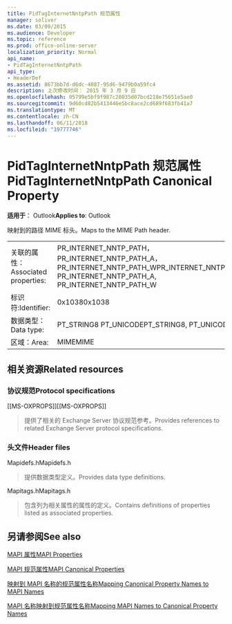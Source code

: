 ```yaml
---
title: PidTagInternetNntpPath 规范属性
manager: soliver
ms.date: 03/09/2015
ms.audience: Developer
ms.topic: reference
ms.prod: office-online-server
localization_priority: Normal
api_name:
- PidTagInternetNntpPath
api_type:
- HeaderDef
ms.assetid: 8673bb7d-d6dc-4087-95d6-9479b0a59fc4
description: 上次修改时间： 2015 年 3 月 9 日
ms.openlocfilehash: 05799e5bf9f987c28035d07bcd218e75651e5ae0
ms.sourcegitcommit: 9d60cd82b5413446e5bc8ace2cd689f683fb41a7
ms.translationtype: MT
ms.contentlocale: zh-CN
ms.lasthandoff: 06/11/2018
ms.locfileid: "19777746"
---
```

# <a name="pidtaginternetnntppath-canonical-property"></a><span data-ttu-id="4714a-103">PidTagInternetNntpPath 规范属性</span><span class="sxs-lookup"><span data-stu-id="4714a-103">PidTagInternetNntpPath Canonical Property</span></span>

  
  
<span data-ttu-id="4714a-104">**适用于**： Outlook</span><span class="sxs-lookup"><span data-stu-id="4714a-104">**Applies to**: Outlook</span></span> 
  
<span data-ttu-id="4714a-105">映射到的路径 MIME 标头。</span><span class="sxs-lookup"><span data-stu-id="4714a-105">Maps to the MIME Path header.</span></span>
  
|||
|:-----|:-----|
|<span data-ttu-id="4714a-106">关联的属性：</span><span class="sxs-lookup"><span data-stu-id="4714a-106">Associated properties:</span></span>  <br/> |<span data-ttu-id="4714a-107">PR_INTERNET_NNTP_PATH，PR_INTERNET_NNTP_PATH_A，PR_INTERNET_NNTP_PATH_W</span><span class="sxs-lookup"><span data-stu-id="4714a-107">PR_INTERNET_NNTP_PATH, PR_INTERNET_NNTP_PATH_A, PR_INTERNET_NNTP_PATH_W</span></span>  <br/> |
|<span data-ttu-id="4714a-108">标识符:</span><span class="sxs-lookup"><span data-stu-id="4714a-108">Identifier:</span></span>  <br/> |<span data-ttu-id="4714a-109">0x1038</span><span class="sxs-lookup"><span data-stu-id="4714a-109">0x1038</span></span>  <br/> |
|<span data-ttu-id="4714a-110">数据类型：</span><span class="sxs-lookup"><span data-stu-id="4714a-110">Data type:</span></span>  <br/> |<span data-ttu-id="4714a-111">PT_STRING8 PT_UNICODE</span><span class="sxs-lookup"><span data-stu-id="4714a-111">PT_STRING8, PT_UNICODE</span></span>  <br/> |
|<span data-ttu-id="4714a-112">区域：</span><span class="sxs-lookup"><span data-stu-id="4714a-112">Area:</span></span>  <br/> |<span data-ttu-id="4714a-113">MIME</span><span class="sxs-lookup"><span data-stu-id="4714a-113">MIME</span></span>  <br/> |
   
## <a name="related-resources"></a><span data-ttu-id="4714a-114">相关资源</span><span class="sxs-lookup"><span data-stu-id="4714a-114">Related resources</span></span>

### <a name="protocol-specifications"></a><span data-ttu-id="4714a-115">协议规范</span><span class="sxs-lookup"><span data-stu-id="4714a-115">Protocol specifications</span></span>

<span data-ttu-id="4714a-116">[[MS-OXPROPS]]</span><span class="sxs-lookup"><span data-stu-id="4714a-116">[[MS-OXPROPS]]</span></span> 
  
> <span data-ttu-id="4714a-117">提供了相关的 Exchange Server 协议规范参考。</span><span class="sxs-lookup"><span data-stu-id="4714a-117">Provides references to related Exchange Server protocol specifications.</span></span>
    
### <a name="header-files"></a><span data-ttu-id="4714a-118">头文件</span><span class="sxs-lookup"><span data-stu-id="4714a-118">Header files</span></span>

<span data-ttu-id="4714a-119">Mapidefs.h</span><span class="sxs-lookup"><span data-stu-id="4714a-119">Mapidefs.h</span></span>
  
> <span data-ttu-id="4714a-120">提供数据类型定义。</span><span class="sxs-lookup"><span data-stu-id="4714a-120">Provides data type definitions.</span></span>
    
<span data-ttu-id="4714a-121">Mapitags.h</span><span class="sxs-lookup"><span data-stu-id="4714a-121">Mapitags.h</span></span>
  
> <span data-ttu-id="4714a-122">包含列为相关属性的属性的定义。</span><span class="sxs-lookup"><span data-stu-id="4714a-122">Contains definitions of properties listed as associated properties.</span></span>
    
## <a name="see-also"></a><span data-ttu-id="4714a-123">另请参阅</span><span class="sxs-lookup"><span data-stu-id="4714a-123">See also</span></span>



[<span data-ttu-id="4714a-124">MAPI 属性</span><span class="sxs-lookup"><span data-stu-id="4714a-124">MAPI Properties</span></span>](mapi-properties.md)
  
[<span data-ttu-id="4714a-125">MAPI 规范属性</span><span class="sxs-lookup"><span data-stu-id="4714a-125">MAPI Canonical Properties</span></span>](mapi-canonical-properties.md)
  
[<span data-ttu-id="4714a-126">映射到 MAPI 名称的规范属性名称</span><span class="sxs-lookup"><span data-stu-id="4714a-126">Mapping Canonical Property Names to MAPI Names</span></span>](mapping-canonical-property-names-to-mapi-names.md)
  
[<span data-ttu-id="4714a-127">MAPI 名称映射到规范属性名称</span><span class="sxs-lookup"><span data-stu-id="4714a-127">Mapping MAPI Names to Canonical Property Names</span></span>](mapping-mapi-names-to-canonical-property-names.md)

